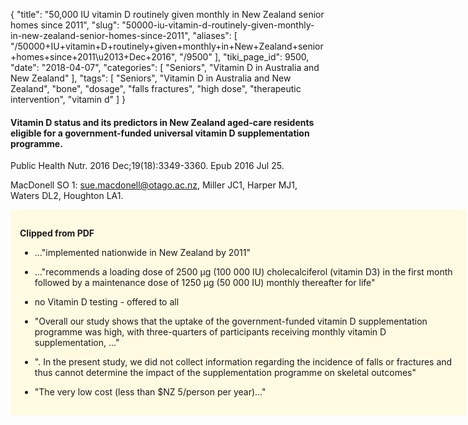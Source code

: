 {
    "title": "50,000 IU vitamin D routinely given monthly in New Zealand senior homes since 2011",
    "slug": "50000-iu-vitamin-d-routinely-given-monthly-in-new-zealand-senior-homes-since-2011",
    "aliases": [
        "/50000+IU+vitamin+D+routinely+given+monthly+in+New+Zealand+senior+homes+since+2011\u2013+Dec+2016",
        "/9500"
    ],
    "tiki_page_id": 9500,
    "date": "2018-04-07",
    "categories": [
        "Seniors",
        "Vitamin D in Australia and New Zealand"
    ],
    "tags": [
        "Seniors",
        "Vitamin D in Australia and New Zealand",
        "bone",
        "dosage",
        "falls fractures",
        "high dose",
        "therapeutic intervention",
        "vitamin d"
    ]
}


#### Vitamin D status and its predictors in New Zealand aged-care residents eligible for a government-funded universal vitamin D supplementation programme.

Public Health Nutr. 2016 Dec;19(18):3349-3360. Epub 2016 Jul 25.

MacDonell SO 1: sue.macdonell@otago.ac.nz, Miller JC1, Harper MJ1, Waters DL2, Houghton LA1.

<div class="border" style="background-color:#FFFAE2;padding:15px;margin:10px 0;border-radius:5px;width:700px">

 **Clipped from PDF** 

* ..."implemented nationwide in New Zealand by 2011"

* ..."recommends a loading dose of 2500 µg (100 000 IU) cholecalciferol (vitamin D3) in the first month followed by a maintenance dose of 1250 µg (50 000 IU) monthly thereafter for life"

* no Vitamin D testing - offered to all

* "Overall our study shows that the uptake of the government-funded vitamin D supplementation programme was high, with three-quarters of participants receiving monthly vitamin D supplementation, ..."

* ". In the present study, we did not collect information regarding the incidence of falls or fractures and thus cannot determine the impact of the supplementation programme on skeletal outcomes"

* "The very low cost (less than $NZ 5/person per year)..."